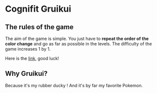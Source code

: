 # Cognifit Gruikui

## The rules of the game

The aim of the game is simple. You just have to **repeat the order of the color change** and go as far as possible in the levels. The difficulty of the game increases 1 by 1.

Here is the [link](https://neoxazrot.github.io/cognifit-gruikui/), good luck!

## Why Gruikui?

Because it's my rubber ducky ! And it's by far my favorite Pokemon.
